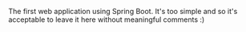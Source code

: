 The first web application using Spring Boot. 
It's too simple and so it's acceptable to leave it here without meaningful comments :)
